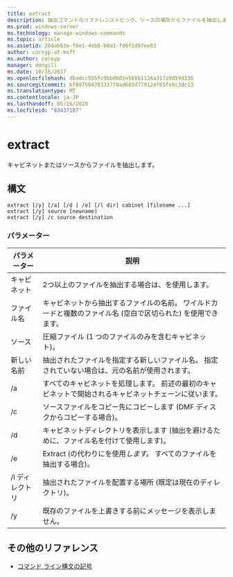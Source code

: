 ```yaml
---
title: extract
description: 抽出コマンドのリファレンストピック。ソースの場所からファイルを抽出します。
ms.prod: windows-server
ms.technology: manage-windows-commands
ms.topic: article
ms.assetid: 20dab03e-f6e1-4eb8-b8a1-fd6f1d97ee83
author: coreyp-at-msft
ms.author: coreyp
manager: dongill
ms.date: 10/16/2017
ms.openlocfilehash: dbadcc555fc9bb0b02e568b1126a317a9d59d336
ms.sourcegitcommit: bf887504703337f8ad685d778124f65fe8c3dc13
ms.translationtype: MT
ms.contentlocale: ja-JP
ms.lasthandoff: 05/16/2020
ms.locfileid: "83437187"
---
```

# <a name="extract"></a>extract

キャビネットまたはソースからファイルを抽出します。

## <a name="syntax"></a>構文

```
extract [/y] [/a] [/d | /e] [/l dir] cabinet [filename ...]
extract [/y] source [newname]
extract [/y] /c source destination
```

### <a name="parameters"></a>パラメーター

| パラメーター | 説明 |
| --------- | ----------- |
| キャビネット | 2つ以上のファイルを抽出する場合は、を使用します。 |
| ファイル名 | キャビネットから抽出するファイルの名前。 ワイルドカードと複数のファイル名 (空白で区切られた) を使用できます。 |
| ソース | 圧縮ファイル (1 つのファイルのみを含むキャビネット)。 |
| 新しい名前 | 抽出されたファイルを指定する新しいファイル名。 指定されていない場合は、元の名前が使用されます。 |
| /a | すべてのキャビネットを処理します。 前述の最初のキャビネットで開始されるキャビネットチェーンに従います。 |
| /c | ソースファイルをコピー先にコピーします (DMF ディスクからコピーする場合)。 |
| /d | キャビネットディレクトリを表示します (抽出を避けるために、ファイル名を付けて使用します)。 |
| /e | Extract (の代わりにを使用*します。* すべてのファイルを抽出する場合)。 |
| /l ディレクトリ | 抽出されたファイルを配置する場所 (既定は現在のディレクトリ)。 |
| /y | 既存のファイルを上書きする前にメッセージを表示しません。 |

## <a name="additional-references"></a>その他のリファレンス

- [コマンド ライン構文の記号](command-line-syntax-key.md)
